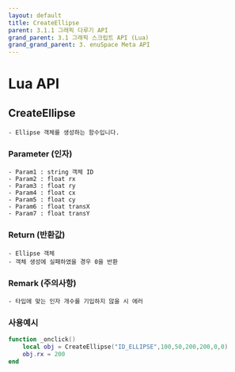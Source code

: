 ```yaml
---
layout: default
title: CreateEllipse
parent: 3.1.1 그래픽 다루기 API
grand_parent: 3.1 그래픽 스크립트 API (Lua)
grand_grand_parent: 3. enuSpace Meta API
---
```


# Lua API 

## CreateEllipse

    - Ellipse 객체를 생성하는 함수입니다.

### Parameter (인자)

    - Param1 : string 객체 ID
    - Param2 : float rx
    - Param3 : float ry
    - Param4 : float cx
    - Param5 : float cy
    - Param6 : float transX
    - Param7 : float transY

### Return (반환값)

	- Ellipse 객체
    - 객체 생성에 실패하였을 경우 0을 반환

### Remark (주의사항)

    - 타입에 맞는 인자 개수를 기입하지 않을 시 에러

### 사용예시
```lua
function _onclick()
    local obj = CreateEllipse("ID_ELLIPSE",100,50,200,200,0,0)
    obj.rx = 200
end
```
##